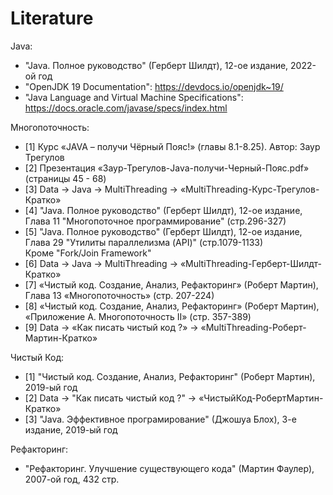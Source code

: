# Literature
Java:
* "Java. Полное руководство" (Герберт Шилдт), 12-ое издание, 2022-ой год
* "OpenJDK 19 Documentation": https://devdocs.io/openjdk~19/
* "Java Language and Virtual Machine Specifications": https://docs.oracle.com/javase/specs/index.html

Многопоточность:
* [1] Курс «JAVA – получи Чёрный Пояс!» (главы 8.1-8.25). Автор: Заур Трегулов
* [2] Презентация «Заур-Трегулов-Java-получи-Черный-Пояс.pdf» (страницы 45 - 68)
* [3] Data → Java → MultiThreading → «MultiThreading-Курс-Трегулов-Кратко»
* [4] "Java. Полное руководство" (Герберт Шилдт), 12-ое издание, Глава 11 "Многопоточное программирование" (стр.296-327)
* [5] "Java. Полное руководство" (Герберт Шилдт), 12-ое издание, Глава 29 "Утилиты параллелизма (API)" (стр.1079-1133)\
      Кроме "Fork/Join Framework"
* [6] Data → Java → MultiThreading → «MultiThreading-Герберт-Шилдт-Кратко»
* [7] «Чистый код. Создание, Анализ, Рефакторинг» (Роберт Мартин), Глава 13 «Многопоточность» (стр. 207-224)
* [8] «Чистый код. Создание, Анализ, Рефакторинг» (Роберт Мартин), «Приложение А. Многопоточность II» (стр. 357-389)
* [9] Data → «Как писать чистый код ?» → «MultiThreading-Роберт-Мартин-Кратко»

Чистый Код:
* [1] "Чистый код. Создание, Анализ, Рефакторинг" (Роберт Мартин), 2019-ый год
* [2] Data → "Как писать чистый код ?" → «ЧистыйКод-РобертМартин-Кратко»
* [3] "Java. Эффективное програмирование" (Джошуа Блох), 3-е издание, 2019-ый год

Рефакторинг:
* "Рефакторинг. Улучшение существующего кода" (Мартин Фаулер), 2007-ой год, 432 стр.

